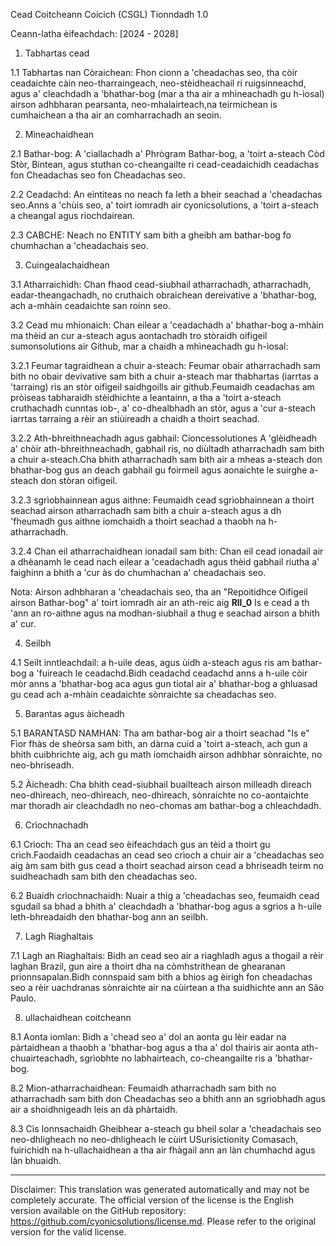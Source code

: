 Cead Coitcheann Coicich (CSGL)
Tionndadh 1.0

Ceann-latha èifeachdach: [2024 - 2028]

1. Tabhartas cead

1.1 Tabhartas nan Còraichean: Fhon cionn a 'cheadachas seo, tha còir ceadaichte càin neo-tharraingeach, neo-stèidheachail ri ruigsinneachd, agus a' cleachdadh a 'bhathar-bog (mar a tha air a mhìneachadh gu h-ìosal) airson adhbharan pearsanta, neo-mhalairteach,na teirmichean is cumhaichean a tha air an comharrachadh an seoin.

2. Mìneachaidhean

2.1 Bathar-bog: A 'ciallachadh a' Phrògram Bathar-bog, a 'toirt a-steach Còd Stòr, Bintean, agus stuthan co-cheangailte ri cead-ceadaichidh ceadachas fon Cheadachas seo fon Cheadachas seo.

2.2 Ceadachd: An eintiteas no neach fa leth a bheir seachad a 'cheadachas seo.Anns a 'chùis seo, a' toirt iomradh air cyonicsolutions, a 'toirt a-steach a cheangal agus riochdairean.

2.3 CABCHE: Neach no ENTITY sam bith a gheibh am bathar-bog fo chumhachan a 'cheadachais seo.

3. Cuingealachaidhean

3.1 Atharraichidh: Chan fhaod cead-siubhail atharrachadh, atharrachadh, eadar-theangachadh, no cruthaich obraichean dereivative a 'bhathar-bog, ach a-mhàin ceadaichte san roinn seo.

3.2 Cead mu mhionaich: Chan eilear a 'ceadachadh a' bhathar-bog a-mhàin ma thèid an cur a-steach agus aontachadh tro stòraidh oifigeil sumonsolutions air Github, mar a chaidh a mhìneachadh gu h-ìosal:

3.2.1 Feumar tagraidhean a chuir a-steach: Feumar obair atharrachadh sam bith no obair devivative sam bith a chuir a-steach mar thabhartas (iarrtas a 'tarraing) ris an stòr oifigeil saidhgoills air github.Feumaidh ceadachas am pròiseas tabharaidh stèidhichte a leantainn, a tha a 'toirt a-steach cruthachadh cunntas iob-, a' co-dhealbhadh an stòr, agus a 'cur a-steach iarrtas tarraing a rèir an stiùireadh a chaidh a thoirt seachad.

3.2.2 Ath-bhreithneachadh agus gabhail: Cioncessolutiones A 'glèidheadh ​​a' chòir ath-bhreithneachadh, gabhail ris, no diùltadh atharrachadh sam bith a chuir a-steach.Cha bhith atharrachadh sam bith air a mheas a-steach don bhathar-bog gus an deach gabhail gu foirmeil agus aonaichte le suirghe a-steach don stòran oifigeil.

3.2.3 sgrìobhainnean agus aithne: Feumaidh cead sgrìobhainnean a thoirt seachad airson atharrachadh sam bith a chuir a-steach agus a dh 'fheumadh gus aithne iomchaidh a thoirt seachad a thaobh na h-atharrachadh.

3.2.4 Chan eil atharrachaidhean ionadail sam bith: Chan eil cead ionadail air a dhèanamh le cead nach eilear a 'ceadachadh agus thèid gabhail riutha a' faighinn a bhith a 'cur às do chumhachan a' cheadachais seo.

Nota: Airson adhbharan a 'cheadachais seo, tha an "Repoitidhce Oifigeil airson Bathar-bog" a' toirt iomradh air an ath-reic aig __Rll_0__ Is e cead a th 'ann an ro-aithne agus na modhan-siubhail a thug e seachad airson a bhith a' cur.

4. Seilbh

4.1 Seilt inntleachdail: a h-uile deas, agus ùidh a-steach agus ris am bathar-bog a 'fuireach le ceadachd.Bidh ceadachd ceadachd anns a h-uile còir mòr anns a 'bhathar-bog aca agus gun tiotal air a' bhathar-bog a ghluasad gu cead ach a-mhàin ceadaichte sònraichte sa cheadachas seo.

5. Barantas agus àicheadh

5.1 BARANTASD NAMHAN: Tha am bathar-bog air a thoirt seachad "Is e" Fìor fhàs de sheòrsa sam bith, an dàrna cuid a 'toirt a-steach, ach gun a bhith cuibhrichte aig, ach gu math iomchaidh airson adhbhar sònraichte, no neo-bhriseadh.

5.2 Àicheadh: Cha bhith cead-siubhail buailteach airson milleadh dìreach neo-dhìreach, neo-dhìreach, neo-dhìreach, sònraichte no co-aontaichte mar thoradh air cleachdadh no neo-chomas am bathar-bog a chleachdadh.

6. Crìochnachadh

6.1 Crìoch: Tha an cead seo èifeachdach gus an tèid a thoirt gu crìch.Faodaidh ceadachas an cead seo crìoch a chuir air a 'cheadachas seo aig àm sam bith gus cead a thoirt seachad airson cead a bhriseadh teirm no suidheachadh sam bith den cheadachas seo.

6.2 Buaidh crìochnachaidh: Nuair a thig a 'cheadachas seo, feumaidh cead sgudail sa bhad a bhith a' cleachdadh a 'bhathar-bog agus a sgrios a h-uile leth-bhreadaidh den bhathar-bog ann an seilbh.

7. Lagh Riaghaltais

7.1 Lagh an Riaghaltais: Bidh an cead seo air a riaghladh agus a thogail a rèir laghan Brazil, gun aire a thoirt dha na còmhstrithean de ghearanan prionnsapalan.Bidh connspaid sam bith a bhios ag èirigh fon cheadachas seo a rèir uachdranas sònraichte air na cùirtean a tha suidhichte ann an São Paulo.

8. ullachaidhean coitcheann

8.1 Aonta iomlan: Bidh a 'chead seo a' dol an aonta gu lèir eadar na pàrtaidhean a thaobh a 'bhathar-bog agus a tha a' dol thairis air aonta ath-chuairteachadh, sgrìobhte no labhairteach, co-cheangailte ris a 'bhathar-bog.

8.2 Mion-atharrachaidhean: Feumaidh atharrachadh sam bith no atharrachadh sam bith don Cheadachas seo a bhith ann an sgrìobhadh agus air a shoidhnigeadh leis an dà phàrtaidh.

8.3 Cìs Ionnsachaidh Gheibhear a-steach gu bheil solar a 'cheadachais seo neo-dhligheach no neo-dhligheach le cùirt USurisictionity Comasach, fuirichidh na h-ullachaidhean a tha air fhàgail ann an làn chumhachd agus làn bhuaidh.

---
Disclaimer: This translation was generated automatically and may not be completely accurate. The official version of the license is the English version available on the GitHub repository: https://github.com/cyonicsolutions/license.md. Please refer to the original version for the valid license.